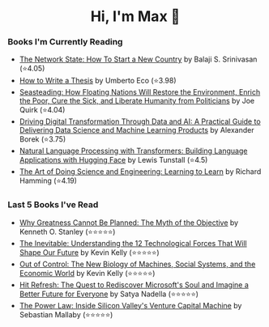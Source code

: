 <h1 align="center">Hi, I'm Max 👋</h1>

<!-- <p align="center">
  <a href="https://discordapp.com/channels/@me/USERID/694118037036466187">
    <img alt="Discord" title="Discord" height="48" width="48" src="assets/discordIcon.svg">
  </a>
</p>-->

### Books I'm Currently Reading

<!-- GOODREADS-LIST:START -->
- [The Network State: How To Start a New Country](https://www.goodreads.com/review/show/5044739728?utm_medium=api&utm_source=rss) by Balaji S. Srinivasan (⭐️4.05)
- [How to Write a Thesis](https://www.goodreads.com/review/show/5074853213?utm_medium=api&utm_source=rss) by Umberto Eco (⭐️3.98)
- [Seasteading: How Floating Nations Will Restore the Environment, Enrich the Poor, Cure the Sick, and Liberate Humanity from Politicians](https://www.goodreads.com/review/show/4260969974?utm_medium=api&utm_source=rss) by Joe Quirk (⭐️4.04)
- [Driving Digital Transformation Through Data and AI: A Practical Guide to Delivering Data Science and Machine Learning Products](https://www.goodreads.com/review/show/4962175150?utm_medium=api&utm_source=rss) by Alexander Borek (⭐️3.75)
- [Natural Language Processing with Transformers: Building Language Applications with Hugging Face](https://www.goodreads.com/review/show/4972039596?utm_medium=api&utm_source=rss) by Lewis Tunstall (⭐️4.5)
- [The Art of Doing Science and Engineering: Learning to Learn](https://www.goodreads.com/review/show/4520659825?utm_medium=api&utm_source=rss) by Richard Hamming (⭐️4.19)
<!-- GOODREADS-LIST:END -->
### Last 5 Books I've Read

<!-- GOODREADS-READ-LIST:START -->
- [Why Greatness Cannot Be Planned: The Myth of the Objective](https://www.goodreads.com/review/show/4807331884?utm_medium=api&utm_source=rss) by Kenneth O. Stanley (⭐⭐⭐⭐⭐)
- [The Inevitable: Understanding the 12 Technological Forces That Will Shape Our Future](https://www.goodreads.com/review/show/5030315784?utm_medium=api&utm_source=rss) by Kevin Kelly (⭐⭐⭐⭐⭐)
- [Out of Control: The New Biology of Machines, Social Systems, and the Economic World](https://www.goodreads.com/review/show/5008447639?utm_medium=api&utm_source=rss) by Kevin Kelly (⭐⭐⭐⭐⭐)
- [Hit Refresh: The Quest to Rediscover Microsoft's Soul and Imagine a Better Future for Everyone](https://www.goodreads.com/review/show/5017917068?utm_medium=api&utm_source=rss) by Satya Nadella (⭐⭐⭐⭐⭐)
- [The Power Law: Inside Silicon Valley's Venture Capital Machine](https://www.goodreads.com/review/show/4965504572?utm_medium=api&utm_source=rss) by Sebastian Mallaby (⭐⭐⭐⭐⭐)
<!-- GOODREADS-READ-LIST:END -->
